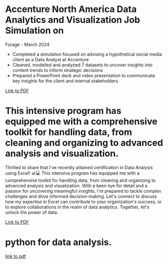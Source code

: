 # Accenture North America Data Analytics and Visualization Job Simulation on
Forage - March 2024

 * Completed a simulation focused on advising a hypothetical social media client
   as a Data Analyst at Accenture
 * Cleaned, modelled and analyzed 7 datasets to uncover insights into content
   trends to inform strategic decisions
 * Prepared a PowerPoint deck and video presentation to communicate key insights
   for the client and internal stakeholders

[Link to PDF](https://github.com/subhasish9ghosh5/Certification/blob/main/hzmoNKtzvAzXsEqx8_Accenture%20North%20America_completion_certificate.pdf)


# This intensive program has equipped me with a comprehensive toolkit for handling data, from cleaning and organizing to advanced analysis and visualization.

Thrilled to share that I've recently attained certification in Data Analysis using Excel! 📊💻 This intensive program has equipped me with a comprehensive toolkit for handling data, from cleaning and organizing to advanced analysis and visualization. With a keen eye for detail and a passion for uncovering meaningful insights, I'm prepared to tackle complex challenges and drive informed decision-making. Let's connect to discuss how my expertise in Excel can contribute to your organization's success, or to explore collaborations in the realm of data analytics. Together, let's unlock the power of data.

[Link to PDF](https://github.com/subhasish9ghosh5/Certification/blob/main/EXCEL%20QUIZE.pdf)

# python for data analysis.
[link to pdf](https://github.com/subhasish9ghosh5/Certification/blob/main/python%20for%20data%20analysis.pdf)
